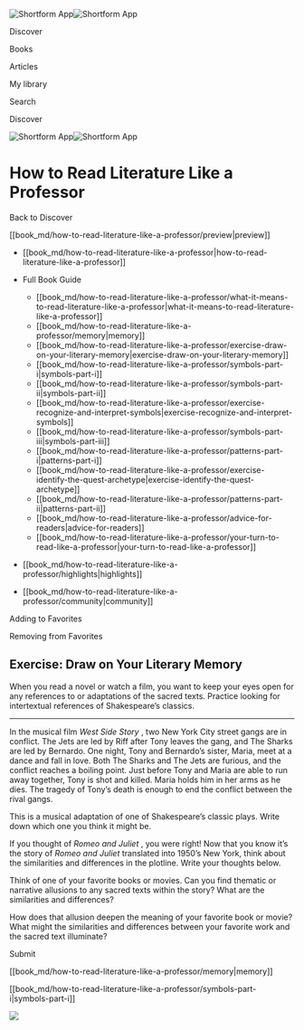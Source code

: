 ![Shortform App](/img/logo.36a2399e.svg)![Shortform App](/img/logo-dark.70c1b072.svg)

Discover

Books

Articles

My library

Search

Discover

![Shortform App](/img/logo.36a2399e.svg)![Shortform App](/img/logo-dark.70c1b072.svg)

# How to Read Literature Like a Professor

Back to Discover

[[book_md/how-to-read-literature-like-a-professor/preview|preview]]

  * [[book_md/how-to-read-literature-like-a-professor|how-to-read-literature-like-a-professor]]
  * Full Book Guide

    * [[book_md/how-to-read-literature-like-a-professor/what-it-means-to-read-literature-like-a-professor|what-it-means-to-read-literature-like-a-professor]]
    * [[book_md/how-to-read-literature-like-a-professor/memory|memory]]
    * [[book_md/how-to-read-literature-like-a-professor/exercise-draw-on-your-literary-memory|exercise-draw-on-your-literary-memory]]
    * [[book_md/how-to-read-literature-like-a-professor/symbols-part-i|symbols-part-i]]
    * [[book_md/how-to-read-literature-like-a-professor/symbols-part-ii|symbols-part-ii]]
    * [[book_md/how-to-read-literature-like-a-professor/exercise-recognize-and-interpret-symbols|exercise-recognize-and-interpret-symbols]]
    * [[book_md/how-to-read-literature-like-a-professor/symbols-part-iii|symbols-part-iii]]
    * [[book_md/how-to-read-literature-like-a-professor/patterns-part-i|patterns-part-i]]
    * [[book_md/how-to-read-literature-like-a-professor/exercise-identify-the-quest-archetype|exercise-identify-the-quest-archetype]]
    * [[book_md/how-to-read-literature-like-a-professor/patterns-part-ii|patterns-part-ii]]
    * [[book_md/how-to-read-literature-like-a-professor/advice-for-readers|advice-for-readers]]
    * [[book_md/how-to-read-literature-like-a-professor/your-turn-to-read-like-a-professor|your-turn-to-read-like-a-professor]]
  * [[book_md/how-to-read-literature-like-a-professor/highlights|highlights]]
  * [[book_md/how-to-read-literature-like-a-professor/community|community]]



Adding to Favorites 

Removing from Favorites 

## Exercise: Draw on Your Literary Memory

When you read a novel or watch a film, you want to keep your eyes open for any references to or adaptations of the sacred texts. Practice looking for intertextual references of Shakespeare’s classics.

* * *

In the musical film _West Side Story_ , two New York City street gangs are in conflict. The Jets are led by Riff after Tony leaves the gang, and The Sharks are led by Bernardo. One night, Tony and Bernardo’s sister, Maria, meet at a dance and fall in love. Both The Sharks and The Jets are furious, and the conflict reaches a boiling point. Just before Tony and Maria are able to run away together, Tony is shot and killed. Maria holds him in her arms as he dies. The tragedy of Tony’s death is enough to end the conflict between the rival gangs.

This is a musical adaptation of one of Shakespeare’s classic plays. Write down which one you think it might be.

If you thought of _Romeo and Juliet_ , you were right! Now that you know it’s the story of _Romeo and Juliet_ translated into 1950’s New York, think about the similarities and differences in the plotline. Write your thoughts below.

Think of one of your favorite books or movies. Can you find thematic or narrative allusions to any sacred texts within the story? What are the similarities and differences?

How does that allusion deepen the meaning of your favorite book or movie? What might the similarities and differences between your favorite work and the sacred text illuminate?

Submit 

[[book_md/how-to-read-literature-like-a-professor/memory|memory]]

[[book_md/how-to-read-literature-like-a-professor/symbols-part-i|symbols-part-i]]

![](https://bat.bing.com/action/0?ti=56018282&Ver=2&mid=137ef703-4f8e-4de8-9dbb-0e8f915ce145&sid=49fff5b0636c11eeb9c611038afc8668&vid=4a005010636c11ee80c703d4c4a7acd5&vids=0&msclkid=N&pi=0&lg=en-US&sw=800&sh=600&sc=24&nwd=1&tl=Shortform%20%7C%20How%20to%20Read%20Literature%20Like%20a%20Professor&p=https%3A%2F%2Fwww.shortform.com%2Fapp%2Fbook%2Fhow-to-read-literature-like-a-professor%2Fexercise-draw-on-your-literary-memory&r=&lt=448&evt=pageLoad&sv=1&rn=424138)
